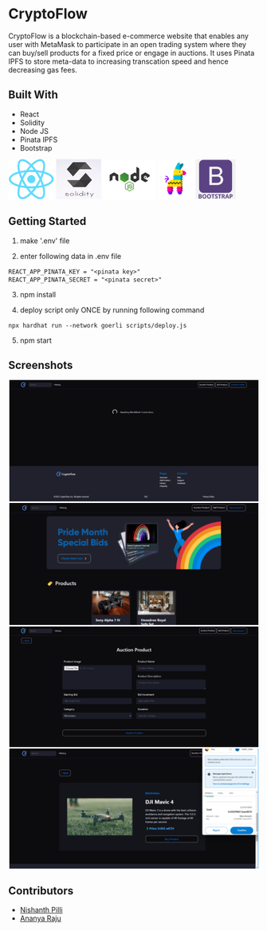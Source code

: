 # CryptoFlow

CryptoFlow is a blockchain-based e-commerce website that enables any user with MetaMask to participate in an open trading system where they can buy/sell products for a fixed price or engage in auctions.
It uses Pinata IPFS to store meta-data to increasing transcation speed and hence decreasing gas fees.

## Built With
* React
* Solidity
* Node JS
* Pinata IPFS
* Bootstrap

<p float="left">
  <img src="https://github.com/ananyaraju/cryptoflow/blob/master/public/read-me_logo/ReactJS.png" height="80" />
  <img src="https://github.com/ananyaraju/cryptoflow/blob/master/public/read-me_logo/Solidity.jpeg" height="80" width="90"/>
  <img src="https://github.com/ananyaraju/cryptoflow/blob/master/public/read-me_logo/nodejs.png" height="80" />
  <img src="https://github.com/ananyaraju/cryptoflow/blob/master/public/read-me_logo/pinata.png" height="80" />
  <img src="https://github.com/ananyaraju/cryptoflow/blob/master/public/read-me_logo/bootstrap.png" height="80" />
</p>

## Getting Started

1. make '.env' file

2. enter following data in .env file

```
REACT_APP_PINATA_KEY = "<pinata key>"
REACT_APP_PINATA_SECRET = "<pinata secret>"
```

3. npm install

4. deploy script only ONCE by running following command 

```
npx hardhat run --network goerli scripts/deploy.js
```

5. npm start

## Screenshots

<div align="center">
  <img src="https://github.com/ananyaraju/cryptoflow/blob/master/public/read-me_img/img1.png" width="500" />
  <img src="https://github.com/ananyaraju/cryptoflow/blob/master/public/read-me_img/img2.png" width="500" />
  <img src="https://github.com/ananyaraju/cryptoflow/blob/master/public/read-me_img/img3.png" width="500" />
  <img src="https://github.com/ananyaraju/cryptoflow/blob/master/public/read-me_img/img4.png" width="500" />
</div>

## Contributors

* [Nishanth Pilli](https://github.com/dr4g0n7ly)
* [Ananya Raju](https://github.com/ananyaraju)
